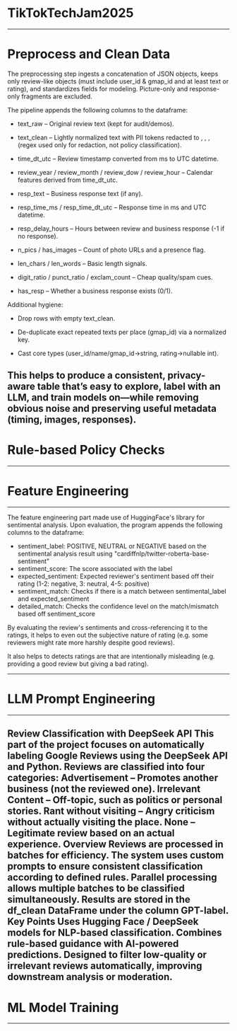 # TikTokTechJam2025
---
# Preprocess and Clean Data

The preprocessing step ingests a concatenation of JSON objects, keeps only review-like objects (must include user_id & gmap_id and at least text or rating), and standardizes fields for modeling. Picture-only and response-only fragments are excluded.

The pipeline appends the following columns to the dataframe:

- text_raw – Original review text (kept for audit/demos).

- text_clean – Lightly normalized text with PII tokens redacted to <URL>, <EMAIL>, <PHONE>, <HANDLE> (regex used only for redaction, not policy classification).

- time_dt_utc – Review timestamp converted from ms to UTC datetime.

- review_year / review_month / review_dow / review_hour – Calendar features derived from time_dt_utc.

- resp_text – Business response text (if any).

- resp_time_ms / resp_time_dt_utc – Response time in ms and UTC datetime.

- resp_delay_hours – Hours between review and business response (-1 if no response).

- n_pics / has_images – Count of photo URLs and a presence flag.

- len_chars / len_words – Basic length signals.

- digit_ratio / punct_ratio / exclam_count – Cheap quality/spam cues.

- has_resp – Whether a business response exists (0/1).

Additional hygiene:

- Drop rows with empty text_clean.

- De-duplicate exact repeated texts per place (gmap_id) via a normalized key.

- Cast core types (user_id/name/gmap_id→string, rating→nullable int).

This helps to produce a consistent, privacy-aware table that’s easy to explore, label with an LLM, and train models on—while removing obvious noise and preserving useful metadata (timing, images, responses).
---
# Rule-based Policy Checks
---
# Feature Engineering
---

The feature engineering part made use of HuggingFace's library for sentimental analysis. 
Upon evaluation, the program appends the following columns to the dataframe:
- sentiment_label: POSITIVE, NEUTRAL or NEGATIVE based on the sentimental analysis result using "cardiffnlp/twitter-roberta-base-sentiment"
- sentiment_score: The score associated with the label
- expected_sentiment: Expected reviewer's sentiment based off their rating (1-2: negative, 3: neutral, 4-5: positive)
- sentiment_match: Checks if there is a match between sentimental_label and expected_sentiment
- detailed_match: Checks the confidence level on the match/mismatch based off sentiment_score

By evaluating the review's sentiments and cross-referencing it to the ratings, it helps to even out the subjective nature of rating (e.g. some reviewers might rate more harshly despite good reviews).

It also helps to detects ratings are that are intentionally misleading (e.g. providing a good review but giving a bad rating).

---
# LLM Prompt Engineering 
---

Review Classification with DeepSeek API
This part of the project focuses on automatically labeling Google Reviews using the DeepSeek API and Python. Reviews are classified into four categories:
Advertisement – Promotes another business (not the reviewed one).
Irrelevant Content – Off-topic, such as politics or personal stories.
Rant without visiting – Angry criticism without actually visiting the place.
None – Legitimate review based on an actual experience.
Overview
Reviews are processed in batches for efficiency.
The system uses custom prompts to ensure consistent classification according to defined rules.
Parallel processing allows multiple batches to be classified simultaneously.
Results are stored in the df_clean DataFrame under the column GPT-label.
Key Points
Uses Hugging Face / DeepSeek models for NLP-based classification.
Combines rule-based guidance with AI-powered predictions.
Designed to filter low-quality or irrelevant reviews automatically, improving downstream analysis or moderation.
---
# ML Model Training
---
